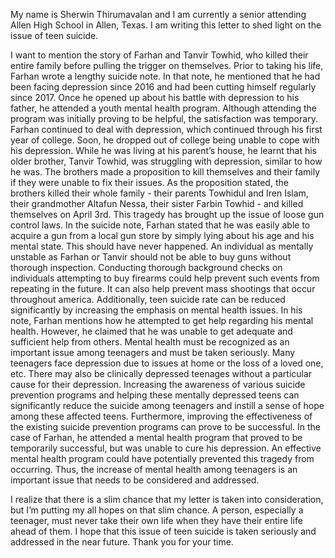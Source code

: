 My name is Sherwin Thirumavalan and I am currently a senior attending Allen High School in Allen, Texas. I am writing this letter to shed light on the issue of  teen suicide. 

I want to mention the story of Farhan and Tanvir Towhid, who killed their entire family before pulling the trigger on themselves. Prior to taking his life, Farhan wrote a lengthy suicide note. In that note, he mentioned that he had been facing depression since 2016 and had been cutting himself regularly since 2017. Once he opened up about his battle with depression to his father, he attended a youth mental health program. Although attending the program was initially proving to be helpful, the satisfaction was temporary. Farhan continued to deal with depression, which continued through his first year of college. Soon, he dropped out of college being unable to cope with his depression. While he was living at his parent’s house, he learnt that his older brother, Tanvir Towhid, was struggling with depression, similar to how he was. The brothers made a proposition to kill themselves and their family if they were unable to fix their issues. As the proposition stated, the brothers killed their whole family - their parents Towhidul and Iren Islam, their grandmother Altafun Nessa, their sister Farbin Towhid - and killed themselves on April 3rd. This tragedy has brought up the issue of loose gun control laws. In the suicide note, Farhan stated that he was easily able to acquire a gun from a local gun store by simply lying about his age and his mental state. This should have never happened. An individual as mentally unstable as Farhan or Tanvir should not be able to buy guns without thorough inspection. Conducting thorough background checks on individuals attempting to buy firearms could help prevent such events from repeating in the future. It can also help prevent mass shootings that occur throughout america. Additionally, teen suicide rate can be reduced significantly by increasing the emphasis on mental health issues. In his note, Farhan mentions how he attempted to get help regarding his mental health. However, he claimed that he was unable to get adequate and sufficient help from others. Mental health must be recognized as an important issue among teenagers and must be taken seriously. Many teenagers face depression due to issues at home or the loss of a loved one, etc. There may also be clinically depressed teenages without a particular cause for their depression. Increasing the awareness of various suicide prevention programs and helping these mentally depressed teens can significantly reduce the suicide among teenagers and instill a sense of hope among these affected teens. Furthermore, improving the effectiveness of the existing suicide prevention programs can prove to be successful. In the case of Farhan, he attended a mental health program that proved to be temporarily successful, but was unable to cure his depression. An effective mental health program could have potentially prevented this tragedy from occurring. Thus, the increase of mental health among teenagers is an important issue that needs to be considered and addressed.

I realize that there is a slim chance that my letter is taken into consideration, but I’m putting my all hopes on that slim chance. A person, especially a teenager, must never take their own life when they have their entire life ahead of them. I hope that this issue of teen suicide is taken seriously and addressed in the near future. Thank you for your time.


